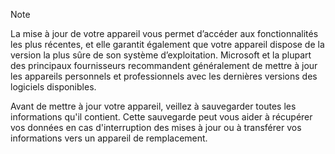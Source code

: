   > [!NOTE]
  > La mise à jour de votre appareil vous permet d’accéder aux fonctionnalités les plus récentes, et elle garantit également que votre appareil dispose de la version la plus sûre de son système d’exploitation. Microsoft et la plupart des principaux fournisseurs recommandent généralement de mettre à jour les appareils personnels et professionnels avec les dernières versions des logiciels disponibles.

Avant de mettre à jour votre appareil, veillez à sauvegarder toutes les informations qu'il contient. Cette sauvegarde peut vous aider à récupérer vos données en cas d'interruption des mises à jour ou à transférer vos informations vers un appareil de remplacement. 
